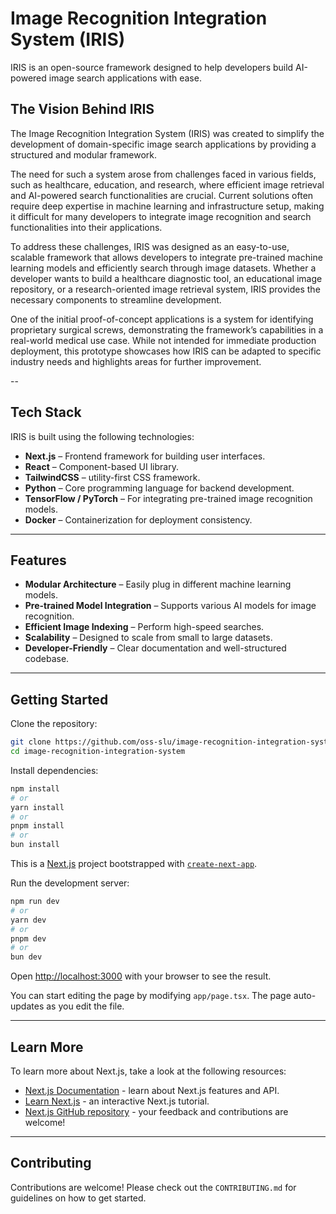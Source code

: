 # Image Recognition Integration System (IRIS)

IRIS is an open-source framework designed to help developers build AI-powered image search applications with ease.

## The Vision Behind IRIS

The Image Recognition Integration System (IRIS) was created to simplify the development of domain-specific image search applications by providing a structured and modular framework.

The need for such a system arose from challenges faced in various fields, such as healthcare, education, and research, where efficient image retrieval and AI-powered search functionalities are crucial. Current solutions often require deep expertise in machine learning and infrastructure setup, making it difficult for many developers to integrate image recognition and search functionalities into their applications.

To address these challenges, IRIS was designed as an easy-to-use, scalable framework that allows developers to integrate pre-trained machine learning models and efficiently search through image datasets. Whether a developer wants to build a healthcare diagnostic tool, an educational image repository, or a research-oriented image retrieval system, IRIS provides the necessary components to streamline development.

One of the initial proof-of-concept applications is a system for identifying proprietary surgical screws, demonstrating the framework’s capabilities in a real-world medical use case. While not intended for immediate production deployment, this prototype showcases how IRIS can be adapted to specific industry needs and highlights areas for further improvement.

--

## Tech Stack

IRIS is built using the following technologies:

- **Next.js** – Frontend framework for building user interfaces.
- **React** – Component-based UI library.
- **TailwindCSS** – utility-first CSS framework.
- **Python** – Core programming language for backend development.
- **TensorFlow / PyTorch** – For integrating pre-trained image recognition models.
- **Docker** – Containerization for deployment consistency.

---

## Features

- **Modular Architecture** – Easily plug in different machine learning models.
- **Pre-trained Model Integration** – Supports various AI models for image recognition.
- **Efficient Image Indexing** – Perform high-speed searches.
- **Scalability** – Designed to scale from small to large datasets.
- **Developer-Friendly** – Clear documentation and well-structured codebase.

---

## Getting Started

Clone the repository:

```sh
git clone https://github.com/oss-slu/image-recognition-integration-system.git
cd image-recognition-integration-system
```

Install dependencies:

```sh
npm install
# or
yarn install
# or
pnpm install
# or
bun install
```

This is a [Next.js](https://nextjs.org) project bootstrapped with [`create-next-app`](https://nextjs.org/docs/app/api-reference/cli/create-next-app).

Run the development server:

```sh
npm run dev
# or
yarn dev
# or
pnpm dev
# or
bun dev
```

Open [http://localhost:3000](http://localhost:3000) with your browser to see the result.

You can start editing the page by modifying `app/page.tsx`. The page auto-updates as you edit the file.

---

## Learn More

To learn more about Next.js, take a look at the following resources:

- [Next.js Documentation](https://nextjs.org/docs) - learn about Next.js features and API.
- [Learn Next.js](https://nextjs.org/learn) - an interactive Next.js tutorial.
- [Next.js GitHub repository](https://github.com/vercel/next.js) - your feedback and contributions are welcome!

---

## Contributing

Contributions are welcome! Please check out the `CONTRIBUTING.md` for guidelines on how to get started.
